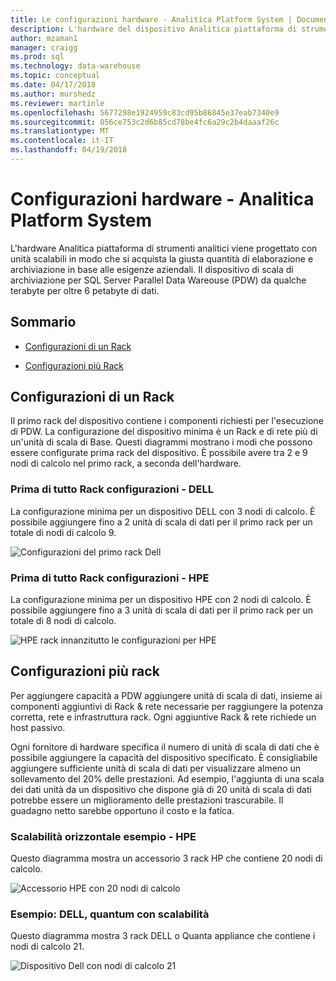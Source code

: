 ```yaml
---
title: Le configurazioni hardware - Analitica Platform System | Documenti Microsoft
description: L'hardware del dispositivo Analitica piattaforma di strumenti è progettato con unità scalabili in modo che si acquista la giusta quantità di elaborazione e archiviazione in base alle esigenze aziendali. Il dispositivo scalabile archiviazione per Parallel Data Warehouse da alcuni terabyte per oltre 6 petabyte di dati.
author: mzaman1
manager: craigg
ms.prod: sql
ms.technology: data-warehouse
ms.topic: conceptual
ms.date: 04/17/2018
ms.author: murshedz
ms.reviewer: martinle
ms.openlocfilehash: 5677298e1924959c83cd95b86845e37eab7340e9
ms.sourcegitcommit: 056ce753c2d6b85cd78be4fc6a29c2b4daaaf26c
ms.translationtype: MT
ms.contentlocale: it-IT
ms.lasthandoff: 04/19/2018
---
```

# <a name="hardware-configurations---analytics-platform-system"></a>Configurazioni hardware - Analitica Platform System
L'hardware Analitica piattaforma di strumenti analitici viene progettato con unità scalabili in modo che si acquista la giusta quantità di elaborazione e archiviazione in base alle esigenze aziendali. Il dispositivo di scala di archiviazione per SQL Server Parallel Data Wareouse (PDW) da qualche terabyte per oltre 6 petabyte di dati.  
  
## <a name="contents"></a>Sommario  
  
-   [Configurazioni di un Rack](#section1)  
  
-   [Configurazioni più Rack](#section2)  

  
## <a name="section1"></a>Configurazioni di un Rack  
Il primo rack del dispositivo contiene i componenti richiesti per l'esecuzione di PDW. La configurazione del dispositivo minima è un Rack e di rete più di un'unità di scala di Base. Questi diagrammi mostrano i modi che possono essere configurate prima rack del dispositivo. È possibile avere tra 2 e 9 nodi di calcolo nel primo rack, a seconda dell'hardware.  
  
### <a name="first-rack-configurations---dell"></a>Prima di tutto Rack configurazioni - DELL  
La configurazione minima per un dispositivo DELL con 3 nodi di calcolo. È possibile aggiungere fino a 2 unità di scala di dati per il primo rack per un totale di nodi di calcolo 9.  
  
![Configurazioni del primo rack Dell](media/first-rack-configurations-dell.png "configurazioni del primo rack Dell")  
  
### <a name="first-rack-configurations---hpe"></a>Prima di tutto Rack configurazioni - HPE  
La configurazione minima per un dispositivo HPE con 2 nodi di calcolo. È possibile aggiungere fino a 3 unità di scala di dati per il primo rack per un totale di 8 nodi di calcolo.  
  
![HPE rack innanzitutto le configurazioni per HPE](media/first-rack-configurations-hpe.png "HPE rack innanzitutto le configurazioni")  
  
## <a name="section2"></a>Configurazioni più rack  
Per aggiungere capacità a PDW aggiungere unità di scala di dati, insieme ai componenti aggiuntivi di Rack & rete necessarie per raggiungere la potenza corretta, rete e infrastruttura rack. Ogni aggiuntive Rack & rete richiede un host passivo.  
  
Ogni fornitore di hardware specifica il numero di unità di scala di dati che è possibile aggiungere la capacità del dispositivo specificato. È consigliabile aggiungere sufficiente unità di scala di dati per visualizzare almeno un sollevamento del 20% delle prestazioni. Ad esempio, l'aggiunta di una scala dei dati unità da un dispositivo che dispone già di 20 unità di scala di dati potrebbe essere un miglioramento delle prestazioni trascurabile. Il guadagno netto sarebbe opportuno il costo e la fatica.  
  
### <a name="scale-out-example---hpe"></a>Scalabilità orizzontale esempio - HPE  
Questo diagramma mostra un accessorio 3 rack HP che contiene 20 nodi di calcolo.  
  
![Accessorio HPE con 20 nodi di calcolo](media/scale-out-hpe.png "accessorio HPE con 20 nodi di calcolo")  
  
### <a name="scale-out-example--dell-quanta"></a>Esempio: DELL, quantum con scalabilità  
Questo diagramma mostra 3 rack DELL o Quanta appliance che contiene i nodi di calcolo 21.  
  
![Dispositivo Dell con nodi di calcolo 21](media/scale-out-dell.png "accessorio Dell con 21 nodi di calcolo")  
 
